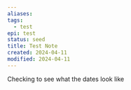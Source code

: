 ```yaml
---
aliases: 
tags:
  - test
epi: test
status: seed
title: Test Note
created: 2024-04-11
modified: 2024-04-11
---
```


Checking to see what the dates look like
